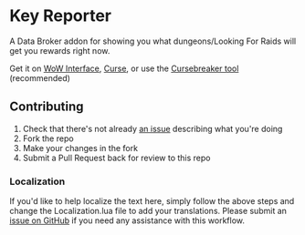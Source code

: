 Key Reporter
====================

A Data Broker addon for showing you what dungeons/Looking For Raids will get you rewards right now.

Get it on [WoW Interface](https://wowinterface.com/downloads/info25623-BrokerCalltoArms), [Curse](https://www.curseforge.com/wow/addons/broker-call-arms), or use the [Cursebreaker tool](https://github.com/AcidWeb/CurseBreaker) (recommended)

## Contributing

1. Check that there's not already [an issue](https://github.com/icbat/broker-call-to-arms/issues) describing what you're doing
1. Fork the repo
1. Make your changes in the fork
1. Submit a Pull Request back for review to this repo

### Localization

If you'd like to help localize the text here, simply follow the above steps and change the Localization.lua file to add your translations. Please submit an [issue on GitHub](https://github.com/icbat/broker-call-to-arms/issues) if you need any assistance with this workflow.
